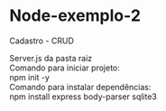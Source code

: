 # Node-exemplo-2
Cadastro - CRUD

Server.js da pasta raiz
<br>
Comando para iniciar projeto:
<br>
npm init -y
<br>
Comando para instalar dependências:
<br>
npm install express body-parser sqlite3
